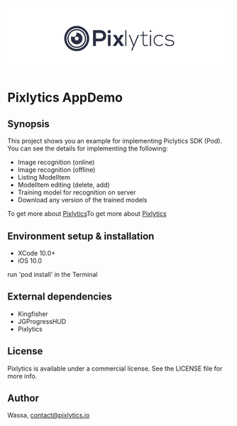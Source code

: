![Pixlytics AppDemo](https://github.com/wassafr/Pixlytics-DemoApp-iOS/raw/master/Resources/icon_pix.jpg)
# Pixlytics AppDemo

## Synopsis
This project shows you an example for implementing Piclytics SDK (Pod).
You can see the details for implementing the following:
- Image recognition (online)
- Image recognition (offline)
- Listing ModelItem
- ModelItem editing (delete, add)
- Training model for recognition on server
- Download any version of the trained models

To get more about [Pixlytics](https://www.pixlytics.io)To get more about [Pixlytics](https://www.pixlytics.io)

## Environment setup & installation

- XCode 10.0+
- iOS 10.0

run 'pod install' in the Terminal

## External dependencies
- Kingfisher
- JGProgressHUD
- Pixlytics

## License

Pixlytics is available under a commercial license. See the LICENSE file for more info.

## Author

Wassa, contact@pixlytics.io
